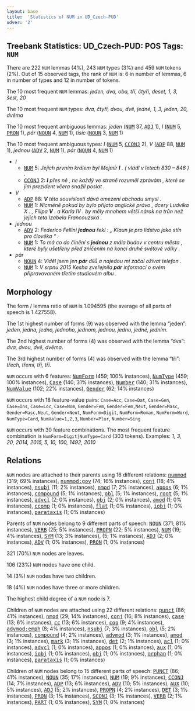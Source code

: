 ```yaml
---
layout: base
title:  'Statistics of NUM in UD_Czech-PUD'
udver: '2'
---
```


## Treebank Statistics: UD_Czech-PUD: POS Tags: `NUM`

There are 222 `NUM` lemmas (4%), 243 `NUM` types (3%) and 459 `NUM` tokens (2%).
Out of 15 observed tags, the rank of `NUM` is: 6 in number of lemmas, 6 in number of types and 12 in number of tokens.

The 10 most frequent `NUM` lemmas: <em>jeden, dva, oba, tři, čtyři, deset, 1, 3, šest, 20</em>

The 10 most frequent `NUM` types:  <em>dva, čtyři, dvou, dvě, jedné, 1, 3, jeden, 20, dvěma</em>

The 10 most frequent ambiguous lemmas: <em>jeden</em> (<tt><a href="cs_pud-pos-NUM.html">NUM</a></tt> 37, <tt><a href="cs_pud-pos-ADJ.html">ADJ</a></tt> 1), <em>I</em> (<tt><a href="cs_pud-pos-NUM.html">NUM</a></tt> 5, <tt><a href="cs_pud-pos-PRON.html">PRON</a></tt> 1), <em>pár</em> (<tt><a href="cs_pud-pos-NOUN.html">NOUN</a></tt> 4, <tt><a href="cs_pud-pos-NUM.html">NUM</a></tt> 1), <em>tisíc</em> (<tt><a href="cs_pud-pos-NOUN.html">NOUN</a></tt> 3, <tt><a href="cs_pud-pos-NUM.html">NUM</a></tt> 1)

The 10 most frequent ambiguous types:  <em>I</em> (<tt><a href="cs_pud-pos-NUM.html">NUM</a></tt> 5, <tt><a href="cs_pud-pos-CCONJ.html">CCONJ</a></tt> 2), <em>V</em> (<tt><a href="cs_pud-pos-ADP.html">ADP</a></tt> 88, <tt><a href="cs_pud-pos-NUM.html">NUM</a></tt> 1), <em>jednou</em> (<tt><a href="cs_pud-pos-ADV.html">ADV</a></tt> 2, <tt><a href="cs_pud-pos-NUM.html">NUM</a></tt> 1), <em>pár</em> (<tt><a href="cs_pud-pos-NOUN.html">NOUN</a></tt> 4, <tt><a href="cs_pud-pos-NUM.html">NUM</a></tt> 1)


* <em>I</em>
  * <tt><a href="cs_pud-pos-NUM.html">NUM</a></tt> 5: <em>Jejich prvním králem byl Mojmír <b>I</b> . ( vládl v letech 830 – 846 ) .</em>
  * <tt><a href="cs_pud-pos-CCONJ.html">CCONJ</a></tt> 2: <em><b>I</b> přes ně , ne každý ve straně rozuměl zprávám , které se jim prezident včera snažil poslat .</em>
* <em>V</em>
  * <tt><a href="cs_pud-pos-ADP.html">ADP</a></tt> 88: <em><b>V</b> této souvislosti dává omezení obchodu smysl .</em>
  * <tt><a href="cs_pud-pos-NUM.html">NUM</a></tt> 1: <em>Nicméně pokud by bylo přijato anglické právo , dcery Ludvíka X . , Filipa <b>V</b> . a Karla IV . by měly mnohem větší nárok na trůn než jejich teta Izabela Francouzská .</em>
* <em>jednou</em>
  * <tt><a href="cs_pud-pos-ADV.html">ADV</a></tt> 2: <em>Federico Fellini <b>jednou</b> řekl : „ Klaun je pro lidstvo jako stín pro člověka “ .</em>
  * <tt><a href="cs_pud-pos-NUM.html">NUM</a></tt> 1: <em>To má co do činění s <b>jednou</b> z mála budov v centru města , které byly ušetřeny před zničením na konci druhé světové války .</em>
* <em>pár</em>
  * <tt><a href="cs_pud-pos-NOUN.html">NOUN</a></tt> 4: <em>Viděl jsem jen <b>pár</b> dílů a najedou mi začal ožívat telefon .</em>
  * <tt><a href="cs_pud-pos-NUM.html">NUM</a></tt> 1: <em>V srpnu 2015 Kesha zveřejnila <b>pár</b> informací o svém připravovaném třetím studiovém albu .</em>

## Morphology

The form / lemma ratio of `NUM` is 1.094595 (the average of all parts of speech is 1.427558).

The 1st highest number of forms (9) was observed with the lemma “jeden”: <em>jeden, jedna, jedno, jednoho, jednom, jednou, jednu, jedné, jedním</em>.

The 2nd highest number of forms (4) was observed with the lemma “dva”: <em>dva, dvou, dvě, dvěma</em>.

The 3rd highest number of forms (4) was observed with the lemma “tři”: <em>třech, třemi, tři, tří</em>.

`NUM` occurs with 6 features: <tt><a href="cs_pud-feat-NumForm.html">NumForm</a></tt> (459; 100% instances), <tt><a href="cs_pud-feat-NumType.html">NumType</a></tt> (459; 100% instances), <tt><a href="cs_pud-feat-Case.html">Case</a></tt> (140; 31% instances), <tt><a href="cs_pud-feat-Number.html">Number</a></tt> (140; 31% instances), <tt><a href="cs_pud-feat-NumValue.html">NumValue</a></tt> (102; 22% instances), <tt><a href="cs_pud-feat-Gender.html">Gender</a></tt> (62; 14% instances)

`NUM` occurs with 18 feature-value pairs: `Case=Acc`, `Case=Dat`, `Case=Gen`, `Case=Ins`, `Case=Loc`, `Case=Nom`, `Gender=Fem`, `Gender=Fem,Neut`, `Gender=Masc`, `Gender=Masc,Neut`, `Gender=Neut`, `NumForm=Digit`, `NumForm=Roman`, `NumForm=Word`, `NumType=Card`, `NumValue=1,2,3`, `Number=Plur`, `Number=Sing`

`NUM` occurs with 30 feature combinations.
The most frequent feature combination is `NumForm=Digit|NumType=Card` (303 tokens).
Examples: <em>1, 3, 20, 2014, 2015, 5, 10, 100, 1492, 2010</em>


## Relations

`NUM` nodes are attached to their parents using 16 different relations: <tt><a href="cs_pud-dep-nummod.html">nummod</a></tt> (319; 69% instances), <tt><a href="cs_pud-dep-nummod-gov.html">nummod:gov</a></tt> (74; 16% instances), <tt><a href="cs_pud-dep-conj.html">conj</a></tt> (18; 4% instances), <tt><a href="cs_pud-dep-nsubj.html">nsubj</a></tt> (11; 2% instances), <tt><a href="cs_pud-dep-nmod.html">nmod</a></tt> (7; 2% instances), <tt><a href="cs_pud-dep-appos.html">appos</a></tt> (6; 1% instances), <tt><a href="cs_pud-dep-compound.html">compound</a></tt> (5; 1% instances), <tt><a href="cs_pud-dep-obl.html">obl</a></tt> (5; 1% instances), <tt><a href="cs_pud-dep-root.html">root</a></tt> (5; 1% instances), <tt><a href="cs_pud-dep-advcl.html">advcl</a></tt> (2; 0% instances), <tt><a href="cs_pud-dep-obj.html">obj</a></tt> (2; 0% instances), <tt><a href="cs_pud-dep-amod.html">amod</a></tt> (1; 0% instances), <tt><a href="cs_pud-dep-ccomp.html">ccomp</a></tt> (1; 0% instances), <tt><a href="cs_pud-dep-flat.html">flat</a></tt> (1; 0% instances), <tt><a href="cs_pud-dep-iobj.html">iobj</a></tt> (1; 0% instances), <tt><a href="cs_pud-dep-parataxis.html">parataxis</a></tt> (1; 0% instances)

Parents of `NUM` nodes belong to 9 different parts of speech: <tt><a href="cs_pud-pos-NOUN.html">NOUN</a></tt> (371; 81% instances), <tt><a href="cs_pud-pos-VERB.html">VERB</a></tt> (25; 5% instances), <tt><a href="cs_pud-pos-PROPN.html">PROPN</a></tt> (22; 5% instances), <tt><a href="cs_pud-pos-NUM.html">NUM</a></tt> (19; 4% instances), <tt><a href="cs_pud-pos-SYM.html">SYM</a></tt> (13; 3% instances),  (5; 1% instances), <tt><a href="cs_pud-pos-ADJ.html">ADJ</a></tt> (2; 0% instances), <tt><a href="cs_pud-pos-ADV.html">ADV</a></tt> (1; 0% instances), <tt><a href="cs_pud-pos-PRON.html">PRON</a></tt> (1; 0% instances)

321 (70%) `NUM` nodes are leaves.

106 (23%) `NUM` nodes have one child.

14 (3%) `NUM` nodes have two children.

18 (4%) `NUM` nodes have three or more children.

The highest child degree of a `NUM` node is 7.

Children of `NUM` nodes are attached using 22 different relations: <tt><a href="cs_pud-dep-punct.html">punct</a></tt> (86; 41% instances), <tt><a href="cs_pud-dep-nmod.html">nmod</a></tt> (29; 14% instances), <tt><a href="cs_pud-dep-conj.html">conj</a></tt> (16; 8% instances), <tt><a href="cs_pud-dep-case.html">case</a></tt> (13; 6% instances), <tt><a href="cs_pud-dep-cc.html">cc</a></tt> (13; 6% instances), <tt><a href="cs_pud-dep-cop.html">cop</a></tt> (9; 4% instances), <tt><a href="cs_pud-dep-advmod-emph.html">advmod:emph</a></tt> (8; 4% instances), <tt><a href="cs_pud-dep-nsubj.html">nsubj</a></tt> (7; 3% instances), <tt><a href="cs_pud-dep-obl.html">obl</a></tt> (5; 2% instances), <tt><a href="cs_pud-dep-compound.html">compound</a></tt> (4; 2% instances), <tt><a href="cs_pud-dep-advmod.html">advmod</a></tt> (3; 1% instances), <tt><a href="cs_pud-dep-amod.html">amod</a></tt> (3; 1% instances), <tt><a href="cs_pud-dep-mark.html">mark</a></tt> (3; 1% instances), <tt><a href="cs_pud-dep-det.html">det</a></tt> (2; 1% instances), <tt><a href="cs_pud-dep-acl.html">acl</a></tt> (1; 0% instances), <tt><a href="cs_pud-dep-advcl.html">advcl</a></tt> (1; 0% instances), <tt><a href="cs_pud-dep-appos.html">appos</a></tt> (1; 0% instances), <tt><a href="cs_pud-dep-aux.html">aux</a></tt> (1; 0% instances), <tt><a href="cs_pud-dep-iobj.html">iobj</a></tt> (1; 0% instances), <tt><a href="cs_pud-dep-obj.html">obj</a></tt> (1; 0% instances), <tt><a href="cs_pud-dep-orphan.html">orphan</a></tt> (1; 0% instances), <tt><a href="cs_pud-dep-parataxis.html">parataxis</a></tt> (1; 0% instances)

Children of `NUM` nodes belong to 15 different parts of speech: <tt><a href="cs_pud-pos-PUNCT.html">PUNCT</a></tt> (86; 41% instances), <tt><a href="cs_pud-pos-NOUN.html">NOUN</a></tt> (35; 17% instances), <tt><a href="cs_pud-pos-NUM.html">NUM</a></tt> (19; 9% instances), <tt><a href="cs_pud-pos-CCONJ.html">CCONJ</a></tt> (14; 7% instances), <tt><a href="cs_pud-pos-ADP.html">ADP</a></tt> (13; 6% instances), <tt><a href="cs_pud-pos-ADV.html">ADV</a></tt> (10; 5% instances), <tt><a href="cs_pud-pos-AUX.html">AUX</a></tt> (10; 5% instances), <tt><a href="cs_pud-pos-ADJ.html">ADJ</a></tt> (5; 2% instances), <tt><a href="cs_pud-pos-PROPN.html">PROPN</a></tt> (4; 2% instances), <tt><a href="cs_pud-pos-DET.html">DET</a></tt> (3; 1% instances), <tt><a href="cs_pud-pos-PRON.html">PRON</a></tt> (3; 1% instances), <tt><a href="cs_pud-pos-SCONJ.html">SCONJ</a></tt> (3; 1% instances), <tt><a href="cs_pud-pos-VERB.html">VERB</a></tt> (2; 1% instances), <tt><a href="cs_pud-pos-PART.html">PART</a></tt> (1; 0% instances), <tt><a href="cs_pud-pos-SYM.html">SYM</a></tt> (1; 0% instances)

